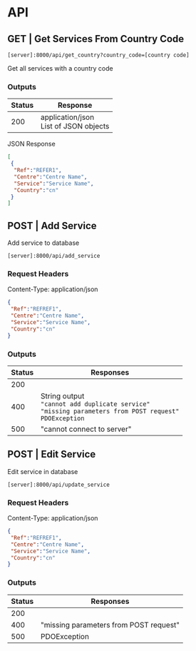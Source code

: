 # API

## GET | Get Services From Country Code

```
[server]:8000/api/get_country?country_code=[country code]
```
 
Get all services with a country code

### Outputs

| Status | Response |
| --- | --- |
| 200 | application/json <br> List of JSON objects <br> |

JSON Response
``` json
[
 {
  "Ref":"REFER1",
  "Centre":"Centre Name",
  "Service":"Service Name",
  "Country":"cn"
 }
]
 ```

## POST | Add Service

Add service to database

```
[server]:8000/api/add_service
```

### Request Headers

Content-Type: application/json

```json
{
 "Ref":"REFREF1",
 "Centre":"Centre Name",
 "Service":"Service Name",
 "Country":"cn"
}
```


### Outputs

| Status | Responses |
| --- | --- |
| 200 | |
| 400 | String output <br> `"cannot add duplicate service"` <br> `"missing parameters from POST request"` <br> `PDOException `|
| 500 | "cannot connect to server" |

## POST | Edit Service

Edit service in database

```
[server]:8000/api/update_service
```

### Request Headers

Content-Type: application/json

```json
{
 "Ref":"REFREF1",
 "Centre":"Centre Name",
 "Service":"Service Name",
 "Country":"cn"
}
```


### Outputs

| Status | Responses |
| --- | --- |
| 200 | |
| 400 |  "missing parameters from POST request" |
| 500 | PDOException |
